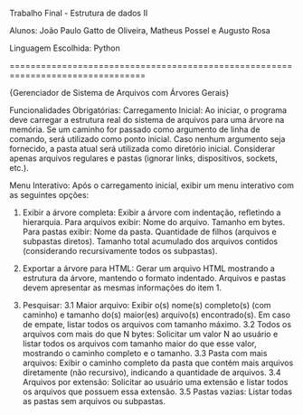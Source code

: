 Trabalho Final - Estrutura de dados II

Alunos: João Paulo Gatto de Oliveira, Matheus Possel e Augusto Rosa

Linguagem Escolhida: Python

================================================================================

{Gerenciador de Sistema de Arquivos com Árvores Gerais}

Funcionalidades Obrigatórias:
Carregamento Inicial:
Ao iniciar, o programa deve carregar a estrutura real do sistema de arquivos para uma árvore na memória.
Se um caminho for passado como argumento de linha de comando, será utilizado como ponto inicial. Caso nenhum argumento seja fornecido, a pasta atual será utilizada como diretório inicial.
Considerar apenas arquivos regulares e pastas (ignorar links, dispositivos, sockets, etc.).


Menu Interativo:
Após o carregamento inicial, exibir um menu interativo com as seguintes opções:
1. Exibir a árvore completa:
Exibir a árvore com indentação, refletindo a hierarquia.
Para arquivos exibir:
Nome do arquivo.
Tamanho em bytes.
Para pastas exibir:
Nome da pasta.
Quantidade de filhos (arquivos e subpastas diretos).
Tamanho total acumulado dos arquivos contidos (considerando recursivamente todos os subpastas).
2. Exportar a árvore para HTML:
Gerar um arquivo HTML mostrando a estrutura da árvore, mantendo o formato indentado.
Arquivos e pastas devem apresentar as mesmas informações do item 1.


3. Pesquisar:
3.1 Maior arquivo:
Exibir o(s) nome(s) completo(s) (com caminho) e tamanho do(s) maior(es) arquivo(s) encontrado(s). Em caso de empate, listar todos os arquivos com tamanho máximo.
3.2 Todos os arquivos com mais do que N bytes:
Solicitar um valor N ao usuário e listar todos os arquivos com tamanho maior do que esse valor, mostrando o caminho completo e o tamanho.
3.3 Pasta com mais arquivos:
Exibir o caminho completo da pasta que contém mais arquivos diretamente (não recursivo), indicando a quantidade de arquivos.
3.4 Arquivos por extensão:
Solicitar ao usuário uma extensão e listar todos os arquivos que possuem essa extensão.
3.5 Pastas vazias:
Listar todas as pastas sem arquivos ou subpastas.
